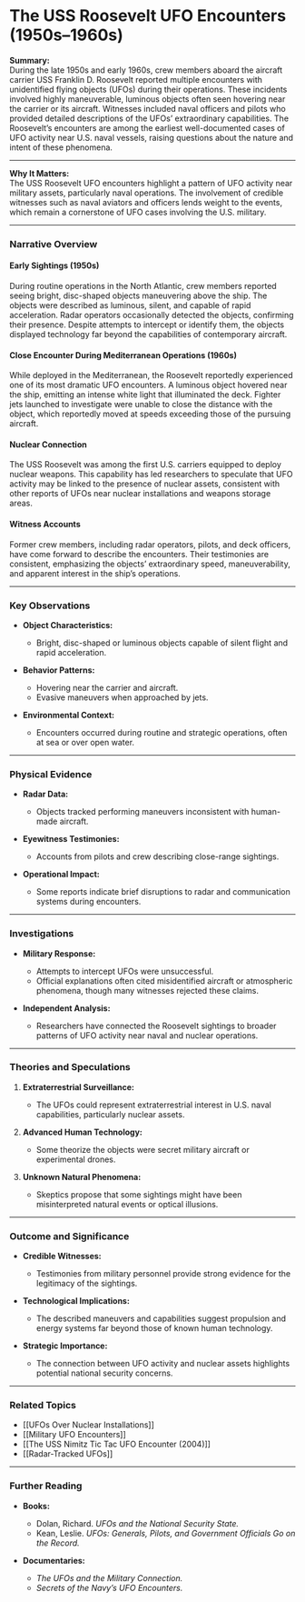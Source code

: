 # The USS Roosevelt UFO Encounters (1950s–1960s)

**Summary:**  
During the late 1950s and early 1960s, crew members aboard the aircraft carrier USS Franklin D. Roosevelt reported multiple encounters with unidentified flying objects (UFOs) during their operations. These incidents involved highly maneuverable, luminous objects often seen hovering near the carrier or its aircraft. Witnesses included naval officers and pilots who provided detailed descriptions of the UFOs’ extraordinary capabilities. The Roosevelt’s encounters are among the earliest well-documented cases of UFO activity near U.S. naval vessels, raising questions about the nature and intent of these phenomena.

---

**Why It Matters:**  
The USS Roosevelt UFO encounters highlight a pattern of UFO activity near military assets, particularly naval operations. The involvement of credible witnesses such as naval aviators and officers lends weight to the events, which remain a cornerstone of UFO cases involving the U.S. military.

---

### **Narrative Overview**

#### **Early Sightings (1950s)**

During routine operations in the North Atlantic, crew members reported seeing bright, disc-shaped objects maneuvering above the ship. The objects were described as luminous, silent, and capable of rapid acceleration. Radar operators occasionally detected the objects, confirming their presence. Despite attempts to intercept or identify them, the objects displayed technology far beyond the capabilities of contemporary aircraft.

#### **Close Encounter During Mediterranean Operations (1960s)**

While deployed in the Mediterranean, the Roosevelt reportedly experienced one of its most dramatic UFO encounters. A luminous object hovered near the ship, emitting an intense white light that illuminated the deck. Fighter jets launched to investigate were unable to close the distance with the object, which reportedly moved at speeds exceeding those of the pursuing aircraft.

#### **Nuclear Connection**

The USS Roosevelt was among the first U.S. carriers equipped to deploy nuclear weapons. This capability has led researchers to speculate that UFO activity may be linked to the presence of nuclear assets, consistent with other reports of UFOs near nuclear installations and weapons storage areas.

#### **Witness Accounts**

Former crew members, including radar operators, pilots, and deck officers, have come forward to describe the encounters. Their testimonies are consistent, emphasizing the objects’ extraordinary speed, maneuverability, and apparent interest in the ship’s operations.

---

### **Key Observations**

- **Object Characteristics:**
    
    - Bright, disc-shaped or luminous objects capable of silent flight and rapid acceleration.
- **Behavior Patterns:**
    
    - Hovering near the carrier and aircraft.
    - Evasive maneuvers when approached by jets.
- **Environmental Context:**
    
    - Encounters occurred during routine and strategic operations, often at sea or over open water.

---

### **Physical Evidence**

- **Radar Data:**
    
    - Objects tracked performing maneuvers inconsistent with human-made aircraft.
- **Eyewitness Testimonies:**
    
    - Accounts from pilots and crew describing close-range sightings.
- **Operational Impact:**
    
    - Some reports indicate brief disruptions to radar and communication systems during encounters.

---

### **Investigations**

- **Military Response:**
    
    - Attempts to intercept UFOs were unsuccessful.
    - Official explanations often cited misidentified aircraft or atmospheric phenomena, though many witnesses rejected these claims.
- **Independent Analysis:**
    
    - Researchers have connected the Roosevelt sightings to broader patterns of UFO activity near naval and nuclear operations.

---

### **Theories and Speculations**

1. **Extraterrestrial Surveillance:**
    
    - The UFOs could represent extraterrestrial interest in U.S. naval capabilities, particularly nuclear assets.
2. **Advanced Human Technology:**
    
    - Some theorize the objects were secret military aircraft or experimental drones.
3. **Unknown Natural Phenomena:**
    
    - Skeptics propose that some sightings might have been misinterpreted natural events or optical illusions.

---

### **Outcome and Significance**

- **Credible Witnesses:**
    
    - Testimonies from military personnel provide strong evidence for the legitimacy of the sightings.
- **Technological Implications:**
    
    - The described maneuvers and capabilities suggest propulsion and energy systems far beyond those of known human technology.
- **Strategic Importance:**
    
    - The connection between UFO activity and nuclear assets highlights potential national security concerns.

---

### **Related Topics**

- [[UFOs Over Nuclear Installations]]
- [[Military UFO Encounters]]
- [[The USS Nimitz Tic Tac UFO Encounter (2004)]]
- [[Radar-Tracked UFOs]]

---

### **Further Reading**

- **Books:**
    
    - Dolan, Richard. _UFOs and the National Security State._
    - Kean, Leslie. _UFOs: Generals, Pilots, and Government Officials Go on the Record._
- **Documentaries:**
    
    - _The UFOs and the Military Connection._
    - _Secrets of the Navy’s UFO Encounters._

